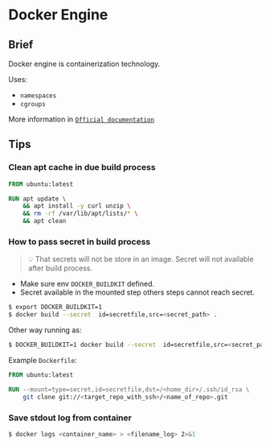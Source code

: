 # Docker Engine

## Brief

Docker engine is containerization technology.

Uses: 
* `namespaces`
* `cgroups`

More information in [`Official documentation`](https://docs.docker.com/engine/install/)

## Tips

### Clean apt cache in due build process

```Dockerfile
FROM ubuntu:latest

RUN apt update \
    && apt install -y curl unzip \
    && rm -rf /var/lib/apt/lists/* \
    && apt clean
```

### How to pass secret in build process

> :bulb: That secrets will not be store in an image. Secret will not available after build process.

* Make sure env `DOCKER_BUILDKIT` defined.
* Secret available in the mounted step others steps cannot reach secret.

```bash
$ export DOCKER_BUILDKIT=1
$ docker build --secret  id=secretfile,src=<secret_path> .
```

Other way running as:

```bash
$ DOCKER_BUILDKIT=1 docker build --secret  id=secretfile,src=<secret_path> .
```

Example `Dockerfile`:

```Dockerfile
FROM ubuntu:latest

RUN --mount=type=secret,id=secretfile,dst=/<home_dir>/.ssh/id_rsa \
    git clone git://<target_repo_with_ssh>/<name_of_repo>.git
```

### Save stdout log from container

```sh
$ docker logs <container_name> > <filename_log> 2>&1
```
